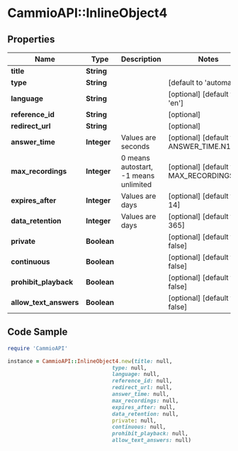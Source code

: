 # CammioAPI::InlineObject4

## Properties

Name | Type | Description | Notes
------------ | ------------- | ------------- | -------------
**title** | **String** |  | 
**type** | **String** |  | [default to &#39;automated&#39;]
**language** | **String** |  | [optional] [default to &#39;en&#39;]
**reference_id** | **String** |  | [optional] 
**redirect_url** | **String** |  | [optional] 
**answer_time** | **Integer** | Values are seconds  | [optional] [default to ANSWER_TIME.N120]
**max_recordings** | **Integer** | 0 means autostart, -1 means unlimited  | [optional] [default to MAX_RECORDINGS.N2]
**expires_after** | **Integer** | Values are days  | [optional] [default to 14]
**data_retention** | **Integer** | Values are days  | [optional] [default to 365]
**private** | **Boolean** |  | [optional] [default to false]
**continuous** | **Boolean** |  | [optional] [default to false]
**prohibit_playback** | **Boolean** |  | [optional] [default to false]
**allow_text_answers** | **Boolean** |  | [optional] [default to false]

## Code Sample

```ruby
require 'CammioAPI'

instance = CammioAPI::InlineObject4.new(title: null,
                                 type: null,
                                 language: null,
                                 reference_id: null,
                                 redirect_url: null,
                                 answer_time: null,
                                 max_recordings: null,
                                 expires_after: null,
                                 data_retention: null,
                                 private: null,
                                 continuous: null,
                                 prohibit_playback: null,
                                 allow_text_answers: null)
```


